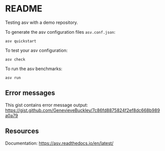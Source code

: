 # README

Testing asv with a demo repository.

To generate the asv configuration files `asv.conf.json`:
```
asv quickstart
```

To test your asv configuration:
```
asv check
```

To run the asv benchmarks:
```
asv run
```

## Error messages

This gist contains error message output: https://gist.github.com/GenevieveBuckley/7c86fd8875824f2ef8dc668b989a0a79

## Resources

Documentation: https://asv.readthedocs.io/en/latest/
